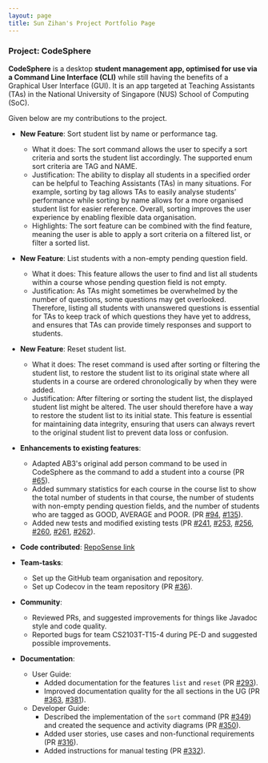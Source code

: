 ```yaml
---
layout: page
title: Sun Zihan's Project Portfolio Page
---
```


### Project: CodeSphere

**CodeSphere** is a desktop **student management app, optimised for use via a Command Line Interface (CLI)** while still having the benefits of a Graphical User Interface (GUI). It is an app targeted at Teaching Assistants (TAs) in the National University of Singapore (NUS) School of Computing (SoC).

Given below are my contributions to the project.

* **New Feature**: Sort student list by name or performance tag.
  * What it does: The sort command allows the user to specify a sort criteria and sorts the student list accordingly. The supported enum sort criteria are TAG and NAME.
  * Justification: The ability to display all students in a specified order can be helpful to Teaching Assistants (TAs) in many situations. For example, sorting by tag allows TAs to easily analyse students’ performance while sorting by name allows for a more organised student list for easier reference. Overall, sorting improves the user experience by enabling flexible data organisation.
  * Highlights: The sort feature can be combined with the find feature, meaning the user is able to apply a sort criteria on a filtered list, or filter a sorted list.

* **New Feature**: List students with a non-empty pending question field.
  * What it does: This feature allows the user to find and list all students within a course whose pending question field is not empty.
  * Justification: As TAs might sometimes be overwhelmed by the number of questions, some questions may get overlooked. Therefore, listing all students with unanswered questions is essential for TAs to keep track of which questions they have yet to address, and ensures that TAs can provide timely responses and support to students.

* **New Feature**: Reset student list.
  * What it does: The reset command is used after sorting or filtering the student list, to restore the student list to its original state where all students in a course are ordered chronologically by when they were added.
  * Justification: After filtering or sorting the student list, the displayed student list might be altered. The user should therefore have a way to restore the student list to its initial state. This feature is essential for maintaining data integrity, ensuring that users can always revert to the original student list to prevent data loss or confusion.

* **Enhancements to existing features**:
  * Adapted AB3's original add person command to be used in CodeSphere as the command to add a student into a course (PR [\#65](https://github.com/AY2324S1-CS2103T-W15-4/tp/pull/65)).
  * Added summary statistics for each course in the course list to show the total number of students in that course, the number of students with non-empty pending question fields, and the number of students who are tagged as GOOD, AVERAGE and POOR. (PR [\#94](https://github.com/AY2324S1-CS2103T-W15-4/tp/pull/94), [\#135](https://github.com/AY2324S1-CS2103T-W15-4/tp/pull/135)).
  * Added new tests and modified existing tests (PR [\#241](https://github.com/AY2324S1-CS2103T-W15-4/tp/pull/241), [\#253](https://github.com/AY2324S1-CS2103T-W15-4/tp/pull/253), [\#256](https://github.com/AY2324S1-CS2103T-W15-4/tp/pull/256), [\#260](https://github.com/AY2324S1-CS2103T-W15-4/tp/pull/260), [\#261](https://github.com/AY2324S1-CS2103T-W15-4/tp/pull/261), [\#262](https://github.com/AY2324S1-CS2103T-W15-4/tp/pull/262)).

* **Code contributed**: [RepoSense link](https://nus-cs2103-ay2324s1.github.io/tp-dashboard/?search=sunzihan23&breakdown=true)

* **Team-tasks**:
  * Set up the GitHub team organisation and repository.
  * Set up Codecov in the team repository (PR [\#36](https://github.com/AY2324S1-CS2103T-W15-4/tp/pull/36)).

* **Community**:
  * Reviewed PRs, and suggested improvements for things like Javadoc style and code quality.
  * Reported bugs for team CS2103T-T15-4 during PE-D and suggested possible improvements.

* **Documentation**:
  * User Guide:
    * Added documentation for the features `list` and `reset` (PR [\#293](https://github.com/AY2324S1-CS2103T-W15-4/tp/pull/293)).
    * Improved documentation quality for the all sections in the UG (PR [\#363](https://github.com/AY2324S1-CS2103T-W15-4/tp/pull/363), [\#381](https://github.com/AY2324S1-CS2103T-W15-4/tp/pull/381)).
  * Developer Guide:
    * Described the implementation of the `sort` command (PR [\#349](https://github.com/AY2324S1-CS2103T-W15-4/tp/pull/349)) and created the sequence and activity diagrams (PR [\#350](https://github.com/AY2324S1-CS2103T-W15-4/tp/pull/350)).
    * Added user stories, use cases and non-functional requirements (PR [\#316](https://github.com/AY2324S1-CS2103T-W15-4/tp/pull/316)).
    * Added instructions for manual testing (PR [\#332](https://github.com/AY2324S1-CS2103T-W15-4/tp/pull/332)).